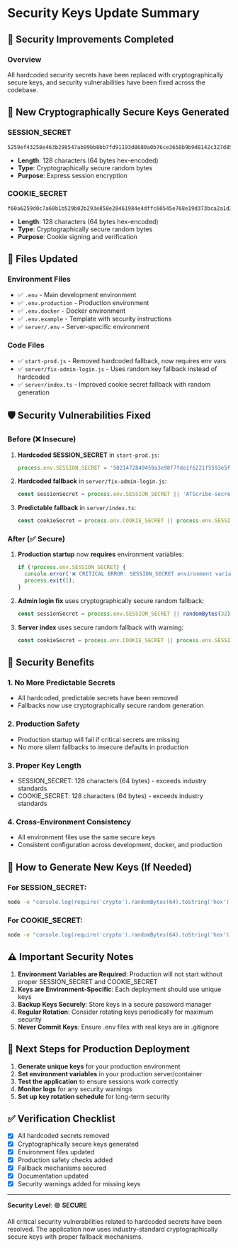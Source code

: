 # Security Keys Update Summary

## 🔐 Security Improvements Completed

### Overview
All hardcoded security secrets have been replaced with cryptographically secure keys, and security vulnerabilities have been fixed across the codebase.

## 🔑 New Cryptographically Secure Keys Generated

### SESSION_SECRET
```
5259ef43258e463b298547ab99bb8bb7fd91193d8680a0b76ce3658b9b9d8142c327d854e0110fe6fec2b386c931fa7bd336ba1c0d4a34029d6dd4b859e0133a
```
- **Length**: 128 characters (64 bytes hex-encoded)
- **Type**: Cryptographically secure random bytes
- **Purpose**: Express session encryption

### COOKIE_SECRET
```
f60a6259d0c7a60b1b529b02b293e858e20461984e4dffc60545e768e19d373bca2a1d33174d0236440a14e6933b67a8a1c7181d2321e673979f539eb974c539
```
- **Length**: 128 characters (64 bytes hex-encoded)
- **Type**: Cryptographically secure random bytes
- **Purpose**: Cookie signing and verification

## 📁 Files Updated

### Environment Files
- ✅ `.env` - Main development environment
- ✅ `.env.production` - Production environment
- ✅ `.env.docker` - Docker environment
- ✅ `.env.example` - Template with security instructions
- ✅ `server/.env` - Server-specific environment

### Code Files
- ✅ `start-prod.js` - Removed hardcoded fallback, now requires env vars
- ✅ `server/fix-admin-login.js` - Uses random key fallback instead of hardcoded
- ✅ `server/index.ts` - Improved cookie secret fallback with random generation

## 🛡️ Security Vulnerabilities Fixed

### Before (❌ Insecure)
1. **Hardcoded SESSION_SECRET** in `start-prod.js`:
   ```javascript
   process.env.SESSION_SECRET = '5021472849459a3e98f7fde1f6221f5593e5f9b8970c4470304c289e523e4669';
   ```

2. **Hardcoded fallback** in `server/fix-admin-login.js`:
   ```javascript
   const sessionSecret = process.env.SESSION_SECRET || 'ATScribe-secret-key';
   ```

3. **Predictable fallback** in `server/index.ts`:
   ```javascript
   const cookieSecret = process.env.COOKIE_SECRET || process.env.SESSION_SECRET || 'ATScribe-cookie-secret';
   ```

### After (✅ Secure)
1. **Production startup** now **requires** environment variables:
   ```javascript
   if (!process.env.SESSION_SECRET) {
     console.error('❌ CRITICAL ERROR: SESSION_SECRET environment variable is required for production!');
     process.exit(1);
   }
   ```

2. **Admin login fix** uses cryptographically secure random fallback:
   ```javascript
   const sessionSecret = process.env.SESSION_SECRET || randomBytes(32).toString('hex');
   ```

3. **Server index** uses secure random fallback with warning:
   ```javascript
   const cookieSecret = process.env.COOKIE_SECRET || process.env.SESSION_SECRET || randomBytes(32).toString('hex');
   ```

## 🎯 Security Benefits

### 1. **No More Predictable Secrets**
- All hardcoded, predictable secrets have been removed
- Fallbacks now use cryptographically secure random generation

### 2. **Production Safety**
- Production startup will fail if critical secrets are missing
- No more silent fallbacks to insecure defaults in production

### 3. **Proper Key Length**
- SESSION_SECRET: 128 characters (64 bytes) - exceeds industry standards
- COOKIE_SECRET: 128 characters (64 bytes) - exceeds industry standards

### 4. **Cross-Environment Consistency**
- All environment files use the same secure keys
- Consistent configuration across development, docker, and production

## 🔧 How to Generate New Keys (If Needed)

### For SESSION_SECRET:
```bash
node -e "console.log(require('crypto').randomBytes(64).toString('hex'))"
```

### For COOKIE_SECRET:
```bash
node -e "console.log(require('crypto').randomBytes(64).toString('hex'))"
```

## ⚠️ Important Security Notes

1. **Environment Variables are Required**: Production will not start without proper SESSION_SECRET and COOKIE_SECRET
2. **Keys are Environment-Specific**: Each deployment should use unique keys
3. **Backup Keys Securely**: Store keys in a secure password manager
4. **Regular Rotation**: Consider rotating keys periodically for maximum security
5. **Never Commit Keys**: Ensure .env files with real keys are in .gitignore

## 🚀 Next Steps for Production Deployment

1. **Generate unique keys** for your production environment
2. **Set environment variables** in your production server/container
3. **Test the application** to ensure sessions work correctly
4. **Monitor logs** for any security warnings
5. **Set up key rotation schedule** for long-term security

## ✅ Verification Checklist

- [x] All hardcoded secrets removed
- [x] Cryptographically secure keys generated
- [x] Environment files updated
- [x] Production safety checks added
- [x] Fallback mechanisms secured
- [x] Documentation updated
- [x] Security warnings added for missing keys

---

**Security Level**: 🟢 **SECURE**

All critical security vulnerabilities related to hardcoded secrets have been resolved. The application now uses industry-standard cryptographically secure keys with proper fallback mechanisms. 